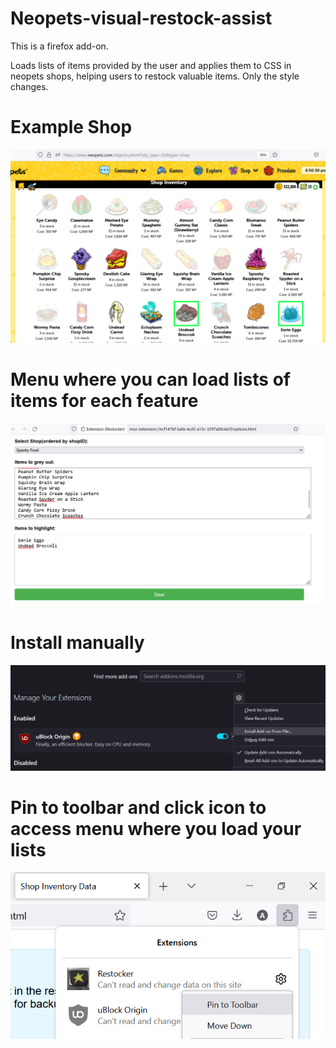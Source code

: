 # Neopets-visual-restock-assist
This is a firefox add-on.

Loads lists of items provided by the user and applies them to CSS in neopets shops, helping users to restock valuable items. Only the style changes.

# Example Shop

![](https://raw.githubusercontent.com/NeopianHelper/Neopets-visual-restock-assist/main/ScreenshotsR/Screenshot%202023-10-05%20215053.png?token=GHSAT0AAAAAACIQUHJS7CEEDPITZ24GX2F4ZI7OHAQ)

# Menu where you can load lists of items for each feature

![](https://raw.githubusercontent.com/NeopianHelper/Neopets-visual-restock-assist/main/ScreenshotsR/Screenshot%202023-10-05%20215122.png?token=GHSAT0AAAAAACIQUHJT766G2UUF7RPSURQKZI7OEBQ)

# Install manually 

![](https://raw.githubusercontent.com/NeopianHelper/Neopets-visual-restock-assist/main/ScreenshotsR/Screenshot%202023-10-05%20215555.png?token=GHSAT0AAAAAACIQUHJTWFV4GBHCRHORKAPCZI7OETQ)

# Pin to toolbar and click icon to access menu where you load your lists

![](https://raw.githubusercontent.com/NeopianHelper/Neopets-visual-restock-assist/main/ScreenshotsR/Screenshot%202023-10-05%20215340.png?token=GHSAT0AAAAAACIQUHJSOHTWFQKUQDDKC3LAZI7OELA)


